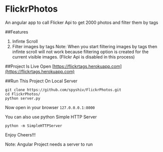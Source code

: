 # FlickrPhotos
An angular app to call Flicker Api to get 2000 photos and filter them by tags

##Features
1. Infinte Scroll
2. Filter images by tags 
Note: When you start filtering images by tags then infinte scroll will not work because filtering option is created for the current visible images. (Flickr Api is disabled in this process)

##Project Is Live
Open [https://flickrtags.herokuapp.com](https://flickrtags.herokuapp.com)

##Run This Project On Local Server

```
git clone https://github.com/spyshiv/FlickrPhotos.git
cd FlickrPhotos/
python server.py
```
Now open in your browser ```127.0.0.0.1:8000```

You can also use python Simple HTTP Server
```
python -m SimpleHTTPServer
```
Enjoy Cheers!!!

Note: Angular Project needs a server to run 